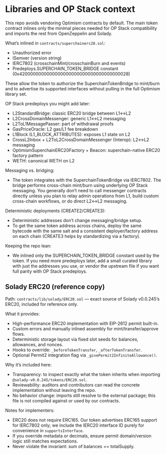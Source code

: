 # Libraries and OP Stack context

This repo avoids vendoring Optimism contracts by default. The main token contract inlines only the minimal pieces needed for OP Stack compatibility and imports the rest from OpenZeppelin and Solady.

What’s inlined in `contracts/superchainerc20.sol`:
- Unauthorized error
- ISemver (version string)
- IERC7802 (crosschainMint/crosschainBurn and events)
- Predeploys.SUPERCHAIN_TOKEN_BRIDGE constant (0x4200000000000000000000000000000000000028)

These allow the token to authorize the SuperchainTokenBridge to mint/burn and to advertise its supported interfaces without pulling in the full Optimism library set.

OP Stack predeploys you might add later:
- L2StandardBridge: classic ERC20 bridge between L1↔L2
- L2CrossDomainMessenger: generic L1↔L2 messaging
- L2ToL1MessagePasser: part of withdrawal proofs
- GasPriceOracle: L2 gas/L1 fee breakdown
- L1Block (L1_BLOCK_ATTRIBUTES): exposes L1 state on L2
- CrossL2Inbox + L2ToL2CrossDomainMessenger (Interop): L2↔L2 messaging
- OptimismSuperchainERC20Factory + Beacon: superchain-native ERC20 factory pattern
- WETH: canonical WETH on L2

Messaging vs. bridging:
- The token integrates with the SuperchainTokenBridge via IERC7802. The bridge performs cross-chain mint/burn using underlying OP Stack messaging. You generally don’t need to call messenger contracts directly unless you plan to relay admin operations from L1, build custom cross-chain workflows, or do direct L2↔L2 messaging.

Deterministic deployments (CREATE2/CREATE3):
- Deterministic addresses don’t change messaging/bridge setup.
- To get the same token address across chains, deploy the same bytecode with the same salt and a consistent deployer/factory address on each chain (CREATE3 helps by standardizing via a factory).

Keeping the repo lean:
- We inlined only the SUPERCHAIN_TOKEN_BRIDGE constant used by the token. If you need more predeploys later, add a small curated library with just the addresses you use, or vendor the upstream file if you want full parity with OP Stack predeploys.

## Solady ERC20 (reference copy)

Path: `contracts/lib/solady/ERC20.sol` — exact source of Solady v0.0.245’s ERC20, included for reference only.

What it provides:
- High-performance ERC20 implementation with EIP-2612 permit built-in.
- Custom errors and manually inlined assembly for mint/transfer/approve flows.
- Deterministic storage layout via fixed slot seeds for balances, allowances, and nonces.
- Hooks to override: `_beforeTokenTransfer`, `_afterTokenTransfer`.
- Optional Permit2 integration flag via `_givePermit2InfiniteAllowance()`.

Why it’s included here:
- Transparency: to inspect exactly what the token inherits when importing `@solady-v0.0.245/tokens/ERC20.sol`.
- Reviewability: auditors and contributors can read the concrete implementation without leaving the repo.
- No behavior change: imports still resolve to the external package; this file is not compiled against or used by our contracts.

Notes for implementers:
- ERC20 does not require ERC165. Our token advertises ERC165 support for IERC7802 only; we include the IERC20 interface ID purely for convenience in `supportsInterface`.
- If you override metadata or decimals, ensure permit domain/version logic still matches expectations.
- Never violate the invariant: sum of balances == totalSupply.
